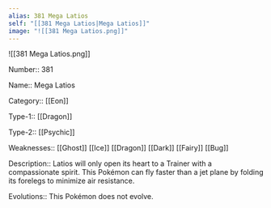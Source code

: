 ```yaml
---
alias: 381 Mega Latios
self: "[[381 Mega Latios|Mega Latios]]"
image: "![[381 Mega Latios.png]]"
---
```


![[381 Mega Latios.png]]

Number:: 381

Name:: Mega Latios

Category:: [[Eon]]

Type-1:: [[Dragon]]

Type-2:: [[Psychic]]

Weaknesses:: [[Ghost]] [[Ice]] [[Dragon]] [[Dark]] [[Fairy]] [[Bug]]

Description:: Latios will only open its heart to a Trainer with a compassionate spirit. This Pokémon can fly faster than a jet plane by folding its forelegs to minimize air resistance.

Evolutions:: This Pokémon does not evolve.
